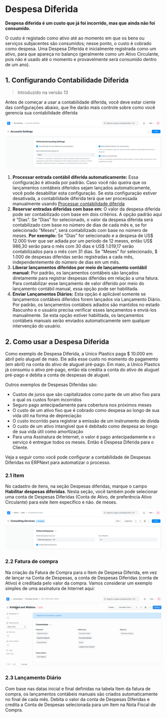 # Despesa Diferida


**Despesa diferida é um custo que já foi incorrido, mas que ainda não foi consumido.**


O custo é registado como ativo até ao momento em que os bens ou serviços subjacentes são consumidos; nesse ponto, o custo é cobrado como despesa. Uma Despesa Diferida é inicialmente registrada como um ativo, para que apareça no balanço (geralmente como um Ativo Circulante, pois não é usado até o momento e provavelmente será consumido dentro de um ano).


## 1. Configurando Contabilidade Diferida



>
> Introduzido na versão 13
>
>
>


Antes de começar a usar a contabilidade diferida, você deve estar ciente das configurações abaixo, que lhe darão mais controle sobre como você gerencia sua contabilidade diferida


![Configurações de contabilidade diferida](/files/deferred-accounting-settings.png)


1. **Processar entrada contábil diferida automaticamente:** Essa configuração é ativada por padrão. Caso você não queira que os lançamentos contábeis diferidos sejam lançados automaticamente, você pode desabilitar esta configuração. Se esta configuração estiver desativada, a contabilidade diferida terá que ser processada manualmente usando [Processar contabilidade diferida](/docs/v13/user/manual/en/accounts/process-deferred-accounting)
2. **Reservar entradas diferidas com base em:** O valor da despesa diferida pode ser contabilizado com base em dois critérios. A opção padrão aqui é "Dias". Se "Dias" for selecionado, o valor da despesa diferida será contabilizado com base no número de dias de cada mês e, se for selecionado "Meses", será contabilizado com base no número de meses. **Por exemplo:** Se "Dias" for selecionado e a despesa de US$ 12.000 tiver que ser adiada por um período de 12 meses, então US$ 986,30 serão para o mês com 30 dias e US$ 1.019,17 serão contabilizados para o mês com 31 dias. Se "Meses" for selecionado, $ 1.000 de despesas diferidas serão registradas a cada mês, independentemente do número de dias em um mês.
3. **Liberar lançamentos diferidos por meio de lançamento contábil manual:** Por padrão, os lançamentos contábeis são lançados diretamente para registrar despesas diferidas em relação a uma fatura. Para contabilizar esse lançamento de valor diferido por meio do lançamento contábil manual, essa opção pode ser habilitada.
4. **Enviar Lançamentos Diários:** Esta opção é aplicável somente se lançamentos contábeis diferidos forem lançados via Lançamento Diário. Por padrão, os lançamentos contábeis adiados são mantidos no estado Rascunho e o usuário precisa verificar esses lançamentos e enviá-los manualmente. Se esta opção estiver habilitada, os lançamentos contábeis manuais serão enviados automaticamente sem qualquer intervenção do usuário.


## 2. Como usar a Despesa Diferida


Como exemplo de Despesa Diferida, a Unico Plastics paga $ 10.000 em abril pelo aluguel de maio. Ele adia esse custo no momento do pagamento (em abril) na conta do ativo de aluguel pré-pago. Em maio, a Unico Plastics já consumiu o ativo pré-pago, então ela credita a conta do ativo de aluguel pré-pago e debita a conta de despesas de aluguel.


Outros exemplos de Despesas Diferidas são:


* Custos de juros que são capitalizados como parte de um ativo fixo para o qual os custos foram incorridos
* Seguro pago antecipadamente para cobertura nos próximos meses
* O custo de um ativo fixo que é cobrado como despesa ao longo de sua vida útil na forma de depreciação
* O custo incorrido para registrar a emissão de um instrumento de dívida
* O custo de um ativo intangível que é debitado como despesa ao longo de sua vida útil como amortização
* Para uma Assinatura de Internet, o valor é pago antecipadamente e o serviço é entregue todos os meses. Então é Despesa Diferida para o Cliente.


Veja a seguir como você pode configurar a contabilidade de Despesas Diferidas no ERPNext para automatizar o processo.


### 2.1 Item


No cadastro de itens, na seção Despesas diferidas, marque o campo **Habilitar despesas diferidas**. Nesta seção, você também pode selecionar uma conta de Despesas Diferidas (Conta de Ativo, de preferência Ativo Circulante) para este item específico e não. de meses.


![Item com despesa diferida](/files/deferred-item-expense.png)


### 2.2 Fatura de compra


Na criação da Fatura de Compra para o Item de Despesa Diferida, em vez de lançar na Conta de Despesas, a conta de Despesas Diferidas (conta de Ativo) é creditada pelo valor da compra. Vamos considerar um exemplo simples de uma assinatura de Internet aqui:


![Fatura com Despesa Diferida](/files/deferred-purchase-invoice.gif)


### 2.3 Lançamento Diário


Com base nas datas inicial e final definidas na tabela Item da fatura de compra, os lançamentos contábeis manuais são criados automaticamente no final de cada mês. Debita o valor da conta de Despesas Diferidas e credita a Conta de Despesas selecionada para um Item na Nota Fiscal de Compra.
